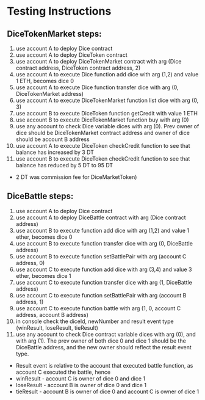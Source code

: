 # Testing Instructions

## DiceTokenMarket steps:
1. use account A to deploy Dice contract
2. use account A to deploy DiceToken contract
3. use account A to deploy DiceTokenMarket contract with arg (Dice contract address, DiceToken contract address, 2)
4. use account A to execute Dice function add dice with arg (1,2) and value 1 ETH, becomes dice 0
5. use account A to execute Dice function transfer dice with arg (0, DiceTokenMarket address)
6. use account A to execute DiceTokenMarket function list dice with arg (0, 3)
7. use account B to execute DiceToken function getCredit with value 1 ETH
8. use account B to execute DiceTokenMarket function buy with arg (0)
9. use any account to check Dice variable dices with arg (0). Prev owner of dice should be DiceTokenMarket contract address and owner of dice should be account B address
10. use account A to execute DiceToken checkCredit function to see that balance has increased by 3 DT
11. use account B to execute DiceToken checkCredit function to see that balance has reduced by 5 DT to 95 DT
* 2 DT was commission fee for DiceMarketToken)

## DiceBattle steps:
1. use account A to deploy Dice contract
2. use account A to deploy DiceBattle contract with arg (Dice contract address)
3. use account B to execute function add dice with arg (1,2) and value 1 ether, becomes dice 0
4. use account B to execute function transfer dice with arg (0, DiceBattle address)
5. use account B to execute function setBattlePair with arg (account C address, 0)
6. use account C to execute function add dice with arg (3,4) and value 3 ether, becomes dice 1
7. use account C to execute function transfer dice with arg (1, DiceBattle address)
8. use account C to execute function setBattlePair with arg (account B address, 1)
9. use account C to execute function battle with arg (1, 0, account C address, account B address)
10. in console check the diceId, newNumber and result event type (winResult, loseResult, tieResult)
11. use any account to check Dice contract variable dices with arg (0), and with arg (1). The prev owner of both dice 0 and dice 1 should be the DiceBattle address, and the new owner should reflect the result event type.
* Result event is relative to the account that executed battle function, as account C executed the battle, hence
* winResult - account C is owner of dice 0 and dice 1
* loseResult - account B is owner of dice 0 and dice 1
* tieResult - account B is owner of dice 0 and account C is owner of dice 1
